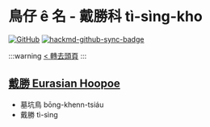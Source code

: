 # 鳥仔 ê 名 - 戴勝科 tì-sìng-kho

[![GitHub](https://img.shields.io/badge/GitHub-black?logo=github)](https://github.com/siansiansu/tsiau-a-e-mia)
[![hackmd-github-sync-badge](https://hackmd.io/bwRixLQoRsK-VpInT2Xhow/badge)](https://hackmd.io/bwRixLQoRsK-VpInT2Xhow)

:::warning
[< 轉去頭頁](https://hackmd.io/@siansiansu/Hy4VzNvha)
:::

## [戴勝 Eurasian Hoopoe](https://ebird.org/species/hoopoe)

- 墓坑鳥 bōng-khenn-tsiáu
- 戴勝 tì-sìng
